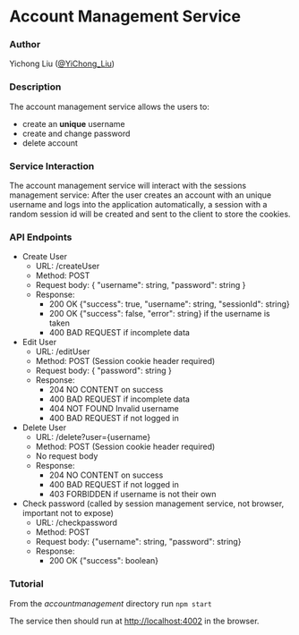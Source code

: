 # Account Management Service

### Author

Yichong Liu ([@YiChong_Liu](https://github.com/YiChong-Liu))

### Description

The account management service allows the users to:

- create an **unique** username 
- create and change password
- delete account

### Service Interaction

The account management service will interact with the sessions management service: After the user creates an account with an unique username and logs into the application automatically,  a session with a random session id will be created and sent to the client to store the cookies.

### API Endpoints

- Create User
  - URL: /createUser
  - Method: POST
  - Request body: { "username": string, "password": string }
  - Response: 
    - 200 OK {"success": true, "username": string, "sessionId": string}
    - 200 OK {"success": false, "error": string} if the username is taken
    - 400 BAD REQUEST if incomplete data
- Edit User
  - URL: /editUser
  - Method: POST (Session cookie header required)
  - Request body: { "password": string }
  - Response: 
    - 204 NO CONTENT on success
    - 400 BAD REQUEST if incomplete data
    - 404 NOT FOUND Invalid username
    - 400 BAD REQUEST if not logged in
- Delete User
  - URL: /delete?user={username}
  - Method: POST (Session cookie header required)
  - No request body
  - Response: 
    - 204 NO CONTENT on success
    - 400 BAD REQUEST if not logged in
    - 403 FORBIDDEN if username is not their own
- Check password (called by session management service, not browser, important not to expose)
  - URL: /checkpassword
  - Method: POST
  - Request body: {"username": string, "password": string}
  - Response:
    - 200 OK {"success": boolean}

### Tutorial

From the *accountmanagement* directory run `npm start`

The service then should run at [http://localhost:4002](http://localhost:4002/) in the browser.

<details class="details-reset details-overlay details-overlay-dark" id="jumpto-line-details-dialog" style="box-sizing: border-box; display: block;"><summary data-hotkey="l" aria-label="Jump to line" role="button" style="box-sizing: border-box; display: list-item; cursor: pointer; list-style: none; transition: color 80ms cubic-bezier(0.33, 1, 0.68, 1) 0s, background-color, box-shadow, border-color;"></summary></details>